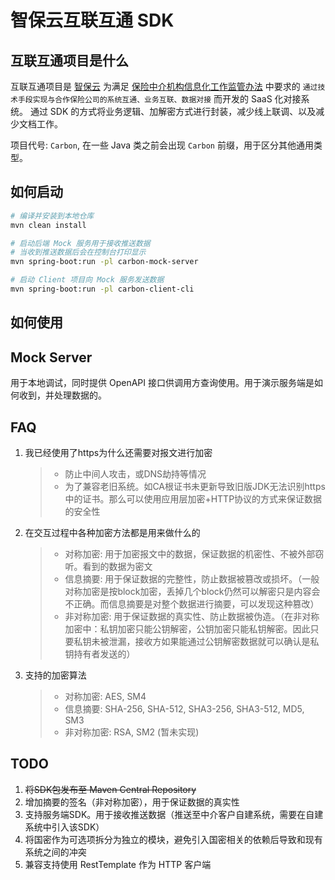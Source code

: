 # 智保云互联互通 SDK

## 互联互通项目是什么

互联互通项目是 [智保云](https://zhibaocloud.com) 为满足 [保险中介机构信息化工作监管办法](http://www.gov.cn/zhengce/zhengceku/2021-01/13/content_5579627.htm)
中要求的 `通过技术手段实现与合作保险公司的系统互通、业务互联、数据对接` 而开发的 SaaS 化对接系统。 
通过 SDK 的方式将业务逻辑、加解密方式进行封装，减少线上联调、以及减少文档工作。

项目代号: `Carbon`, 在一些 Java 类之前会出现 `Carbon` 前缀，用于区分其他通用类型。

## 如何启动

```bash
# 编译并安装到本地仓库
mvn clean install

# 启动后端 Mock 服务用于接收推送数据
# 当收到推送数据后会在控制台打印显示
mvn spring-boot:run -pl carbon-mock-server

# 启动 Client 项目向 Mock 服务发送数据
mvn spring-boot:run -pl carbon-client-cli
```

## 如何使用


## Mock Server

用于本地调试，同时提供 OpenAPI 接口供调用方查询使用。用于演示服务端是如何收到，并处理数据的。

## FAQ

1. 我已经使用了https为什么还需要对报文进行加密
   > * 防止中间人攻击，或DNS劫持等情况
   > * 为了兼容老旧系统。如CA根证书未更新导致旧版JDK无法识别https中的证书。那么可以使用应用层加密+HTTP协议的方式来保证数据的安全性
2. 在交互过程中各种加密方法都是用来做什么的
   > * 对称加密: 用于加密报文中的数据，保证数据的机密性、不被外部窃听。看到的数据为密文
   > * 信息摘要: 用于保证数据的完整性，防止数据被篡改或损坏。（一般对称加密是按block加密，丢掉几个block仍然可以解密只是内容会不正确。而信息摘要是对整个数据进行摘要，可以发现这种篡改）
   > * 非对称加密: 用于保证数据的真实性、防止数据被伪造。（在非对称加密中：私钥加密只能公钥解密，公钥加密只能私钥解密。因此只要私钥未被泄漏，接收方如果能通过公钥解密数据就可以确认是私钥持有者发送的）
3. 支持的加密算法
   > * 对称加密: AES, SM4
   > * 信息摘要: SHA-256, SHA-512, SHA3-256, SHA3-512, MD5, SM3
   > * 非对称加密: RSA, SM2 (暂未实现)

## TODO

1. ~~将SDK包发布至 Maven Central Repository~~
2. 增加摘要的签名（非对称加密），用于保证数据的真实性
3. 支持服务端SDK。用于接收推送数据（推送至中介客户自建系统，需要在自建系统中引入该SDK）
4. 将国密作为可选项拆分为独立的模块，避免引入国密相关的依赖后导致和现有系统之间的冲突
5. 兼容支持使用 RestTemplate 作为 HTTP 客户端

